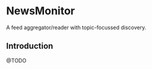 NewsMonitor
===========

A feed aggregator/reader with topic-focussed discovery.

## Introduction
@TODO

